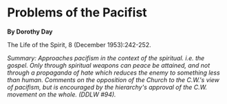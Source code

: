 Problems of the Pacifist
========================

**By Dorothy Day**

The Life of the Spirit, 8 (December 1953):242-252.

*Summary: Approaches pacifism in the context of the spiritual. i.e. the
gospel. Only through spiritual weapons can peace be attained, and not
through a propaganda of hate which reduces the enemy to something less
than human. Comments on the opposition of the Church to the C.W.'s view
of pacifism, but is encouraged by the hierarchy's approval of the C.W.
movement on the whole. (DDLW \#94).*


